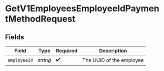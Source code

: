 # GetV1EmployeesEmployeeIdPaymentMethodRequest


## Fields

| Field                    | Type                     | Required                 | Description              |
| ------------------------ | ------------------------ | ------------------------ | ------------------------ |
| `employeeId`             | *string*                 | :heavy_check_mark:       | The UUID of the employee |